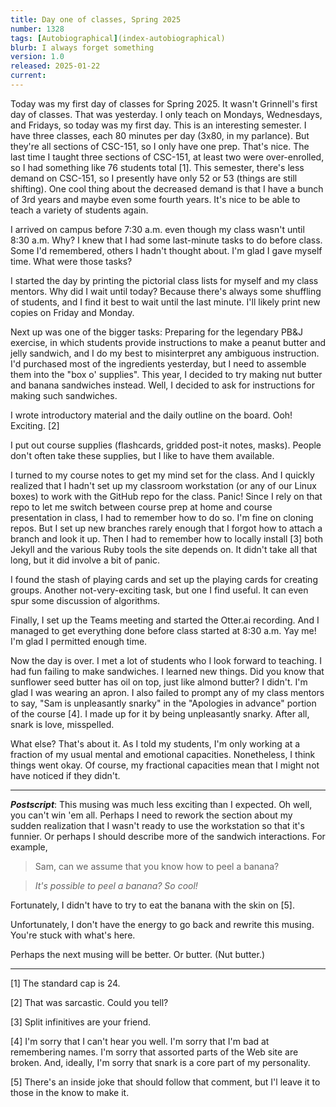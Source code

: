```yaml
---
title: Day one of classes, Spring 2025
number: 1328
tags: [Autobiographical](index-autobiographical)
blurb: I always forget something
version: 1.0
released: 2025-01-22
current: 
---
```

Today was my first day of classes for Spring 2025. It wasn't Grinnell's first day of classes. That was yesterday. I only teach on Mondays, Wednesdays, and Fridays, so today was my first day. This is an interesting semester. I have three classes, each 80 minutes per day (3x80, in my parlance). But they're all sections of CSC-151, so I only have one prep. That's nice. The last time I taught three sections of CSC-151, at least two were over-enrolled, so I had something like 76 students total [1]. This semester, there's less demand on CSC-151, so I presently have only 52 or 53 (things are still shifting). One cool thing about the decreased demand is that I have a bunch of 3rd years and maybe even some fourth years. It's nice to be able to teach a variety of students again.

I arrived on campus before 7:30 a.m. even though my class wasn't until 8:30 a.m. Why? I knew that I had some last-minute tasks to do before class. Some I'd remembered, others I hadn't thought about. I'm glad I gave myself time. What were those tasks? 

I started the day by printing the pictorial class lists for myself and my class mentors. Why did I wait until today? Because there's always some shuffling of students, and I find it best to wait until the last minute. I'll likely print new copies on Friday and Monday.

Next up was one of the bigger tasks: Preparing for the legendary PB&J exercise, in which students provide instructions to make a peanut butter and jelly sandwich, and I do my best to misinterpret any ambiguous instruction. I'd purchased most of the ingredients yesterday, but I need to assemble them into the "box o' supplies". This year, I decided to try making nut butter and banana sandwiches instead. Well, I decided to ask for instructions for making such sandwiches.

I wrote introductory material and the daily outline on the board. Ooh! Exciting. [2]

I put out course supplies (flashcards, gridded post-it notes, masks). People don't often take these supplies, but I like to have them available.

I turned to my course notes to get my mind set for the class. And I quickly realized that I hadn't set up my classroom workstation (or any of our Linux boxes) to work with the GitHub repo for the class. Panic! Since I rely on that repo to let me switch between course prep at home and course presentation in class, I had to remember how to do so. I'm fine on cloning repos. But I set up new branches rarely enough that I forgot how to attach a branch and look it up. Then I had to remember how to locally install [3] both Jekyll and the various Ruby tools the site depends on. It didn't take all that long, but it did involve a bit of panic.

I found the stash of playing cards and set up the playing cards for creating groups. Another not-very-exciting task, but one I find useful. It can even spur some discussion of algorithms.

Finally, I set up the Teams meeting and started the Otter.ai recording. And I managed to get everything done before class started at 8:30 a.m. Yay me! I'm glad I permitted enough time.

Now the day is over. I met a lot of students who I look forward to teaching. I had fun failing to make sandwiches. I learned new things. Did you know that sunflower seed butter has oil on top, just like almond butter? I didn't. I'm glad I was wearing an apron. I also failed to prompt any of my class mentors to say, "Sam is unpleasantly snarky" in the "Apologies in advance" portion of the course [4]. I made up for it by being unpleasantly snarky. After all, snark is love, misspelled.

What else? That's about it. As I told my students, I'm only working at a fraction of my usual mental and emotional capacities. Nonetheless, I think things went okay. Of course, my fractional capacities mean that I might not have noticed if they didn't.

---

**_Postscript_**: This musing was much less exciting than I expected. Oh well, you can't win 'em all. Perhaps I need to rework the section about my sudden realization that I wasn't ready to use the workstation so that it's funnier. Or perhaps I should describe more of the sandwich interactions. For example,

> Sam, can we assume that you know how to peel a banana?

> _It's possible to peel a banana? So cool!_

Fortunately, I didn't have to try to eat the banana with the skin on [5].

Unfortunately, I don't have the energy to go back and rewrite this musing. You're stuck with what's here.

Perhaps the next musing will be better. Or butter. (Nut butter.)

---

[1] The standard cap is 24.

[2] That was sarcastic. Could you tell?

[3] Split infinitives are your friend.

[4] I'm sorry that I can't hear you well. I'm sorry that I'm bad at remembering names. I'm sorry that assorted parts of the Web site are broken. And, ideally, I'm sorry that snark is a core part of my personality.

[5] There's an inside joke that should follow that comment, but I'l leave it to those in the know to make it.
